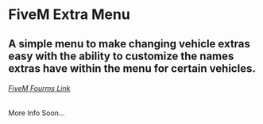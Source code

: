 # FiveM Extra Menu
## A simple menu to make changing vehicle extras easy with the ability to customize the names extras have within the menu for certain vehicles.

###### [FiveM Fourms Link](https://agentsquad.org)

More Info Soon...
